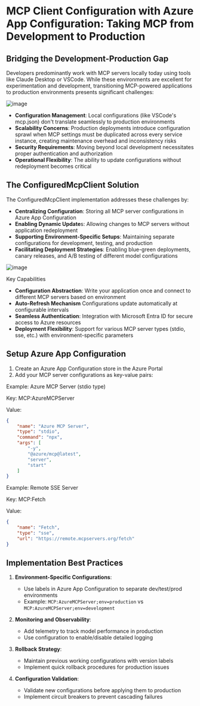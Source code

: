 # MCP Client Configuration with Azure App Configuration: Taking MCP from Development to Production

## Bridging the Development-Production Gap

Developers predominantly work with MCP servers locally today using tools like Claude Desktop or VSCode. While these environments are excellent for experimentation and development, transitioning MCP-powered applications to production environments presents significant challenges:

![image](https://github.com/user-attachments/assets/c4857ad0-86b7-48b9-a587-3041fd7cd6a1)

- **Configuration Management**: Local configurations (like VSCode's mcp.json) don't translate seamlessly to production environments
- **Scalability Concerns**: Production deployments introduce configuration sprawl when MCP settings must be duplicated across every service instance, creating maintenance overhead and inconsistency risks
- **Security Requirements**: Moving beyond local development necessitates proper authentication and authorization
- **Operational Flexibility**: The ability to update configurations without redeployment becomes critical

## The ConfiguredMcpClient Solution

The ConfiguredMcpClient implementation addresses these challenges by:

- **Centralizing Configuration**: Storing all MCP server configurations in Azure App Configuration
- **Enabling Dynamic Update**s: Allowing changes to MCP servers without application redeployment
- **Supporting Environment-Specific Setups**: Maintaining separate configurations for development, testing, and production
- **Facilitating Deployment Strategies**: Enabling blue-green deployments, canary releases, and A/B testing of different model configurations

![image](https://github.com/user-attachments/assets/68973c20-2eb9-493e-8cce-f59c61071d1f)

Key Capabilities

- **Configuration Abstraction**: Write your application once and connect to different MCP servers based on environment
- **Auto-Refresh Mechanism** Configurations update automatically at configurable intervals
- **Seamless Authentication**: Integration with Microsoft Entra ID for secure access to Azure resources
- **Deployment Flexibility**: Support for various MCP server types (stdio, sse, etc.) with environment-specific parameters

## Setup Azure App Configuration

1. Create an Azure App Configuration store in the Azure Portal
2. Add your MCP server configurations as key-value pairs:

Example: Azure MCP Server (stdio type)

Key: MCP:AzureMCPServer

Value:

```json
{
    "name": "Azure MCP Server",
    "type": "stdio",
    "command": "npx",
    "args": [
        "-y",
        "@azure/mcp@latest",
        "server",
        "start"
    ]
}
```

Example: Remote SSE Server

Key: MCP:Fetch

Value:
```json
{
    "name": "Fetch",
    "type": "sse",
    "url": "https://remote.mcpservers.org/fetch"
}
```

## Implementation Best Practices

1. **Environment-Specific Configurations**:
   - Use labels in Azure App Configuration to separate dev/test/prod environments
   - Example: `MCP:AzureMCPServer;env=production` vs `MCP:AzureMCPServer;env=development`

2. **Monitoring and Observability**:
   - Add telemetry to track model performance in production
   - Use configuration to enable/disable detailed logging

3. **Rollback Strategy**:
   - Maintain previous working configurations with version labels
   - Implement quick rollback procedures for production issues

4. **Configuration Validation**:
   - Validate new configurations before applying them to production
   - Implement circuit breakers to prevent cascading failures
